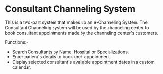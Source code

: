 Consultant Channeling System
========================

This is a two-part system that makes up an e-Channeling System.
The Consultant Channeling system will be used by the channeling center to book consultant appointments made by the channeling center's customers.

Functions:-
- Search Consultants by Name, Hospital or Specializations.
- Enter patient's details to book their appointment.
- Display selected consultant's available appointment dates in a custom calendar.
